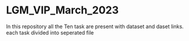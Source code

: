 # LGM_VIP_March_2023
In this repository all the Ten task are present with dataset and daset links. each task divided into seperated file

